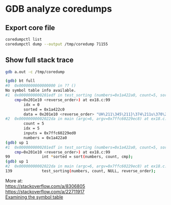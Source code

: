 # GDB analyze coredumps

## Export core file

```sh
coredumpctl list
coredumpctl dump --output /tmp/coredump 71155
```

## Show full stack trace

```sh
gdb a.out -c /tmp/coredump

(gdb) bt full
#0  0x0000000000000000 in ?? ()
No symbol table info available.
#1  0x0000000000201edf in test_sorting (numbers=0x1a422a0, count=5, sort=0x0,
    cmp=0x201e10 <reverse_order>) at ex18.c:99
        idx = 0
        sorted = 0x1a422c0
        data = 0x201e10 <reverse_order> "UH\211\345\211}\374\211u\370\213E\370+E\374\211E\364\017\220\3004\377\250\001\017\205\005"
#2  0x00000000002022da in main (argc=6, argv=0x7ffc60229ec8) at ex18.c:139
        count = 5
        idx = 5
        inputs = 0x7ffc60229ed0
        numbers = 0x1a422a0
(gdb) up 1
#1  0x0000000000201edf in test_sorting (numbers=0x1a422a0, count=5, sort=0x0,
    cmp=0x201e10 <reverse_order>) at ex18.c:99
99              int *sorted = sort(numbers, count, cmp);
(gdb) up 1
#2  0x00000000002022da in main (argc=6, argv=0x7ffc60229ec8) at ex18.c:139
139             test_sorting(numbers, count, NULL, reverse_order);
```

More at:   
<https://stackoverflow.com/a/8306805>  
<https://stackoverflow.com/a/22711917>  
[Examining the symbol table](https://sourceware.org/gdb/current/onlinedocs/gdb.html/Symbols.html)
